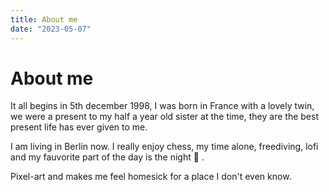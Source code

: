 ```yaml
---
title: About me
date: "2023-05-07"
---
```


# About me

It all begins in 5th december 1998, I was born in France with a lovely twin, we were a present to my half a year old sister at the time, they are the best present life has ever given to me.

I am living in Berlin now. I really enjoy chess, my time alone, freediving, lofi and my fauvorite part of the day is the night :owl: .

Pixel-art and makes me feel homesick for a place I don't even know.
